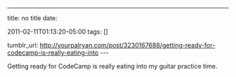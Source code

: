 ---
title: no title
date:

 2011-02-11T01:13:20-05:00 
tags:  []

tumblr_url:
http://yourpalryan.com/post/3230167688/getting-ready-for-codecamp-is-really-eating-into
\-\--

Getting ready for CodeCamp is really eating into my guitar practice
time.
